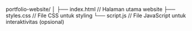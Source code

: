 portfolio-website/
│
├── index.html       // Halaman utama website
├── styles.css       // File CSS untuk styling
└── script.js        // File JavaScript untuk interaktivitas (opsional)